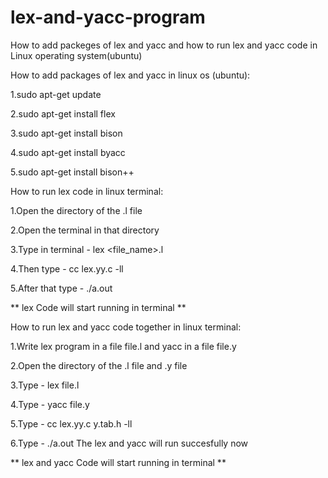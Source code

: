 # lex-and-yacc-program
How to add packeges of lex and yacc and how to run lex and yacc code in Linux operating system(ubuntu)

How to add packages of lex and yacc in linux os (ubuntu):

1.sudo apt-get update

2.sudo apt-get install flex

3.sudo apt-get install bison

4.sudo apt-get install byacc

5.sudo apt-get install bison++


How to run lex code in linux terminal:

1.Open the directory of the .l file

2.Open the terminal in that directory

3.Type in terminal - lex <file_name>.l

4.Then type - cc lex.yy.c -ll

5.After that type - ./a.out

** lex Code will start running in terminal **


How to run lex and yacc code together in linux terminal:

1.Write lex program in a file file.l and yacc in a file file.y

2.Open the directory of the .l file and .y file

3.Type - lex file.l 

4.Type - yacc file.y 

5.Type - cc lex.yy.c y.tab.h -ll 

6.Type - ./a.out The lex and yacc will run succesfully now

** lex and yacc Code will start running in terminal **

